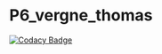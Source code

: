# P6_vergne_thomas

[![Codacy Badge](https://api.codacy.com/project/badge/Grade/ad43497e9c3844aea1c82d1f098c6a00)](https://app.codacy.com/manual/Engrev/P6_vergne_thomas?utm_source=github.com&utm_medium=referral&utm_content=Engrev/P6_vergne_thomas&utm_campaign=Badge_Grade_Dashboard)

 
